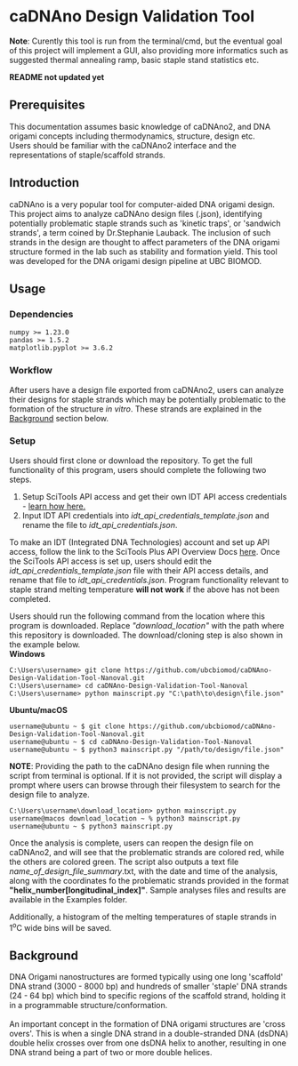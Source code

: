 # caDNAno Design Validation Tool
**Note**: Curently this tool is run from the terminal/cmd, but the eventual goal of this project will implement a GUI, also providing more informatics such as suggested thermal annealing ramp, basic staple stand statistics etc. 

**README not updated yet**

## Prerequisites
This documentation assumes basic knowledge of caDNAno2, and DNA origami concepts including thermodynamics, structure, design etc.   
Users should be familiar with the caDNAno2 interface and the representations of staple/scaffold strands.

## Introduction
caDNAno is a very popular tool for computer-aided DNA origami design. This project aims to analyze caDNAno design files (.json), identifying potentially problematic staple strands such as 'kinetic traps', or 'sandwich strands', a term coined by Dr.Stephanie Lauback. The inclusion of such strands in the design are thought to affect parameters of the DNA origami structure formed in the lab such as stability and formation yield. This tool was developed for the DNA origami design pipeline at UBC BIOMOD.

## Usage  
### Dependencies  
```
numpy >= 1.23.0
pandas >= 1.5.2
matplotlib.pyplot >= 3.6.2
```  
### Workflow
After users have a design file exported from caDNAno2, users can analyze their designs for staple strands which may be potentially problematic to the formation of the structure <i>in vitro</i>. These strands are explained in the <a href = "#bg">Background</a> section below.   
### Setup
Users should first clone or download the repository. To get the full functionality of this program, users should complete the following two steps.  
1. Setup SciTools API access and get their own IDT API access credentials - [learn how here.](https://www.idtdna.com/pages/tools/apidoc)
2.  Input IDT API credentials into <i>idt_api_credentials_template.json</i> and rename the file to <i>idt_api_credentials.json</i>.

To make an IDT (Integrated DNA Technologies) account and set up API access, follow the link to the SciTools Plus API Overview Docs [here](https://www.idtdna.com/pages/tools/apidoc). Once the SciTools API access is set up, users should edit the <i>idt_api_credentials_template.json</i> file with their API access details, and rename that file to <i>idt_api_credentials.json</i>. Program functionality relevant to staple strand melting temperature <b>will not work</b> if the above has not been completed.  

Users should run the following command from the location where this program is downloaded. Replace <i>"download_location"</i> with the path where this repository is downloaded. The download/cloning step is also shown in the example below.  
<b>Windows</b>
```{Windows}
C:\Users\username> git clone https://github.com/ubcbiomod/caDNAno-Design-Validation-Tool-Nanoval.git
C:\Users\username> cd caDNAno-Design-Validation-Tool-Nanoval
C:\Users\username> python mainscript.py "C:\path\to\design\file.json"
```  
<b>Ubuntu/macOS</b>
```
username@ubuntu ~ $ git clone https://github.com/ubcbiomod/caDNAno-Design-Validation-Tool-Nanoval.git
username@ubuntu ~ $ cd caDNAno-Design-Validation-Tool-Nanoval
username@ubuntu ~ $ python3 mainscript.py "/path/to/design/file.json"
```
**NOTE**: Providing the path to the caDNAno design file when running the script from terminal is optional. If it is not provided, the script will display a prompt where users can browse through their filesystem to search for the design file to analyze.  
```
C:\Users\username\download_location> python mainscript.py
username@macos download_location ~ % python3 mainscript.py
username@ubuntu ~ $ python3 mainscript.py
```

Once the analysis is complete, users can reopen the design file on caDNAno2, and will see that the problematic strands are colored red, while the others are colored green. The script also outputs a text file <i>name_of_design_file_summary</i>.txt, with the date and time of the analysis, along with the coordinates fo the problematic strands provided in the format <b>"helix_number[longitudinal_index]"</b>. Sample analyses files and results are available in the Examples folder.  

Additionally, a histogram of the melting temperatures of staple strands in 1<sup>o</sup>C wide bins will be saved. 

<div id = 'bg'>
<h2>Background</h2>
DNA Origami nanostructures are formed typically using one long 'scaffold' DNA strand (3000 - 8000 bp) and hundreds of smaller 'staple' DNA strands (24 - 64 bp) which bind to specific regions of the scaffold strand, holding it in a programmable structure/conformation. 
<br><br>
An important concept in the formation of DNA origami structures are 'cross overs'. This is when a single DNA strand in a double-stranded DNA (dsDNA) double helix crosses over from one dsDNA helix to another, resulting in one DNA strand being a part of two or more double helices. 
</div>